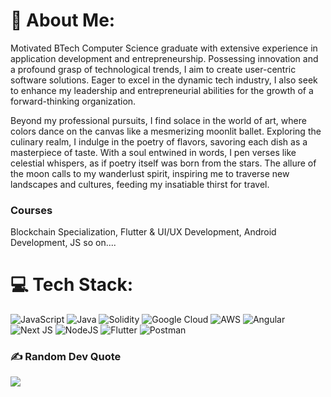 # 💫 About Me:
Motivated BTech Computer Science graduate with extensive experience in application development and entrepreneurship. Possessing innovation and a profound grasp of technological trends, I aim to create user-centric software solutions. Eager to excel in the dynamic tech industry, I also seek to enhance my leadership and entrepreneurial abilities for the growth of a forward-thinking organization.

Beyond my professional pursuits, I find solace in the world of art, where colors dance on the canvas like a mesmerizing moonlit ballet. Exploring the culinary realm, I indulge in the poetry of flavors, savoring each dish as a masterpiece of taste. With a soul entwined in words, I pen verses like celestial whispers, as if poetry itself was born from the stars. The allure of the moon calls to my wanderlust spirit, inspiring me to traverse new landscapes and cultures, feeding my insatiable thirst for travel.
### Courses
Blockchain Specialization, Flutter & UI/UX Development, Android Development, JS so on....

# 💻 Tech Stack:
![JavaScript](https://img.shields.io/badge/javascript-%23323330.svg?style=for-the-badge&logo=javascript&logoColor=%23F7DF1E) ![Java](https://img.shields.io/badge/java-%23ED8B00.svg?style=for-the-badge&logo=java&logoColor=white) ![Solidity](https://img.shields.io/badge/Solidity-%23363636.svg?style=for-the-badge&logo=solidity&logoColor=white) ![Google Cloud](https://img.shields.io/badge/Google%20Cloud-%234285F4.svg?style=for-the-badge&logo=google-cloud&logoColor=white) ![AWS](https://img.shields.io/badge/AWS-%23FF9900.svg?style=for-the-badge&logo=amazon-aws&logoColor=white) ![Angular](https://img.shields.io/badge/angular-%23DD0031.svg?style=for-the-badge&logo=angular&logoColor=white) ![Next JS](https://img.shields.io/badge/Next-black?style=for-the-badge&logo=next.js&logoColor=white) ![NodeJS](https://img.shields.io/badge/node.js-6DA55F?style=for-the-badge&logo=node.js&logoColor=white) ![Flutter](https://img.shields.io/badge/Flutter-%2302569B.svg?style=for-the-badge&logo=Flutter&logoColor=white) ![Postman](https://img.shields.io/badge/Postman-FF6C37?style=for-the-badge&logo=postman&logoColor=white)
### ✍️ Random Dev Quote
![](https://quotes-github-readme.vercel.app/api?type=horizontal&theme=dark)




